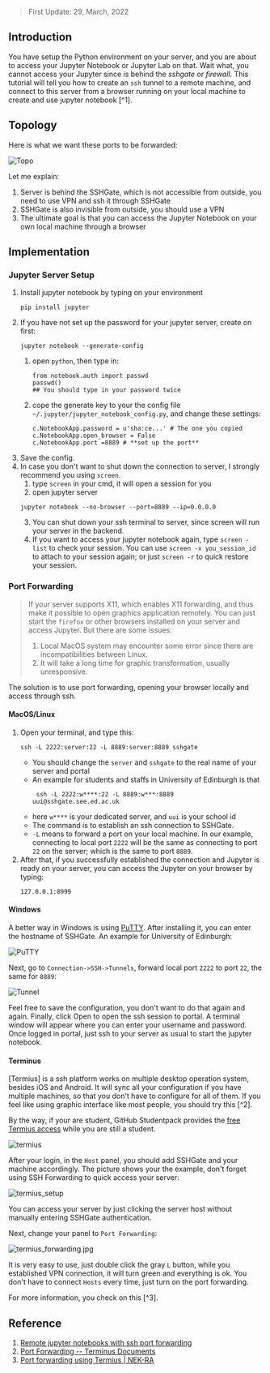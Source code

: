 > First Update: 29, March, 2022

## Introduction

You have setup the Python environment on your server, and you are about to access your Jupyter Notebook or Jupyter Lab on that. Wait what, you cannot access your Jupyter since is behind the *sshgate* or *firewall*. This tutorial will tell you how to create an `ssh` tunnel to a remote machine, and connect to this server from a browser running on your local machine to create and use jupyter notebook [^1].

## Topology

Here is what we want these ports to be forwarded:

![Topo](../../_media/topo.png)

Let me explain:

1. Server is behind the SSHGate, which is not accessible from outside, you need to use VPN and ssh it through SSHGate
2. SSHGate is also invisible from outside, you should use a VPN
3. The ultimate goal is that you can access the Jupyter Notebook on your own local machine through a browser

## Implementation

### Jupyter Server Setup

1. Install jupyter notebook by typing on your environment
   ```
   pip install jupyter
   ```
2. If you have not set up the password for your jupyter server, create on first:
   ```
   jupyter notebook --generate-config
   ```
	1. open `python`, then type in:
	   ```
	   from notebook.auth import passwd  
	   passwd()  
	   ## You should type in your password twice
	   ```
	2. cope the generate key to your the config file `~/.jupyter/jupyter_notebook_config.py`, and change these settings:
	   ```                       
	   c.NotebookApp.password = u'sha:ce...' # The one you copied
	   c.NotebookApp.open_browser = False  
	   c.NotebookApp.port =8889 # **set up the port**
	   ``` 
3. Save the config.
4. In case you don't want to shut down the connection to server, I strongly recommend you using `screen`. 
	1. type `screen` in your cmd, it will open a session for you
	2.  open jupyter server
   ```
   jupyter notebook --no-browser --port=8889 --ip=0.0.0.0
   ```
   3. You can shut down your ssh terminal to server, since screen will run your server in the backend.
   4. If you want to access your jupyter notebook again, type `screen -list` to check your session. You can use `screen -x you_session_id` to attach to your session again; or just `screen -r` to quick restore your session.

### Port Forwarding 
> If your server supports X11, which enables X11 forwarding, and thus make it possible to open graphics application remotely. You can just start the `firefox` or other browsers installed on your server and access Jupyter. But there are some issues:
> 1. Local MacOS system may encounter some error since there are incompatibilities between Linux.
> 2. It will take a long time for graphic transformation, usually unresponsive.

The solution is to use port forwarding, opening your browser locally and access through ssh.

#### MacOS/Linux

1. Open your terminal, and type this:
	```
	ssh -L 2222:server:22 -L 8889:server:8889 sshgate
	```
	-  You should change the `server` and `sshgate` to the real name of your server and portal
	- An example for students and staffs in University of Edinburgh is that
		```
		 ssh -L 2222:w****:22 -L 8889:w***:8889 uui@sshgate.see.ed.ac.uk
		```
	- here `w****` is your dedicated server, and `uui` is your school id
	- The command is to establish an ssh connection to SSHGate.
	- `-L` means to forward a port on your local machine. In our example, connecting to local port `2222` will be the same as connecting to port `22` on the server; which is the same to port `8889`.
2. After that, if you successfully established the connection and Jupyter is ready on your server, you can access the Jupyter on your browser by typing:
	```
	127.0.0.1:8999
	```

#### Windows

A better way in Windows is using [PuTTY](https://www.putty.org/). After installing it, you can enter the hostname of SSHGate. An example for University of Edinburgh:

![PuTTY](../../_media/PuTTY.jpeg)

Next, go to `Connection->SSH->Tunnels`, forward local port `2222` to port `22`, the same for `8889`:

![Tunnel](../../_media/tunnel.jpg)

Feel free to save the configuration, you don't want to do that again and again. Finally, click Open to open the ssh session to portal. A terminal window will appear where you can enter your username and password. Once logged in portal, just ssh to your server as usual to start the jupyter notebook.

#### Terminus

[Termius] is a ssh platform works on multiple desktop operation system, besides iOS and Android. It will sync all your configuration if you have multiple machines, so that you don't have to configure for all of them. If you feel like using graphic interface like most people, you should try this [^2].

By the way, if your are student, GitHub Studentpack provides the [free Termius access](https://termius.com/education/?utm_source=github+termius) while you are still a student.

![termius](../../_media/termius.jpg)

After your login, in the `Host` panel, you should add SSHGate and your machine accordingly. The picture shows your the example, don't forget using SSH Forwarding to quick access your server:

![termius_setup](../../_media/termius_setup.png)

You can access your server by just clicking the server host without manually entering SSHGate authentication.

Next, change your panel to `Port Forwarding`:

![termius_forwarding.jpg](../../_media/termius_forwarding.jpg)

It is very easy to use, just double click the gray `L` button, while you established VPN connection, it will turn green and everything is ok. You don't have to connect `Hosts` every time, just turn on the port forwarding.

For more information, you check on this [^3].

## Reference

1. [Remote jupyter notebooks with ssh port forwarding](https://thedatafrog.com/en/articles/remote-jupyter-notebooks/)
2. [Port Forwarding -- Terminus Documents](https://support.termius.com/hc/en-us/articles/4402386576793--Port-Forwarding#:~:text=To%20begin%2C%20open%20the%20the%20Port%20Forwarding%20screen,may%20provide%20a%20label%20for%20the%20forwarded%20port.)
3. [Port forwarding using Termius | NEK-RA](https://nek-ra.github.io/blog/termius-port-forwarding/)
